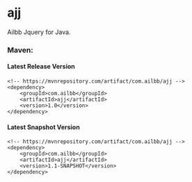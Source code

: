 # ajj
Ailbb Jquery for Java.

### Maven:

#### Latest Release Version
```
<!-- https://mvnrepository.com/artifact/com.ailbb/ajj -->
<dependency>
    <groupId>com.ailbb</groupId>
    <artifactId>ajj</artifactId>
    <version>1.0</version>
</dependency>
```

#### Latest Snapshot Version
```
<!-- https://mvnrepository.com/artifact/com.ailbb/ajj -->
<dependency>
    <groupId>com.ailbb</groupId>
    <artifactId>ajj</artifactId>
    <version>1.1-SNAPSHOT</version>
</dependency>
```